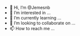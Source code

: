 - 👋 Hi, I’m @Jemesnb
- 👀 I’m interested in ...
- 🌱 I’m currently learning ...
- 💞️ I’m looking to collaborate on ...
- 📫 How to reach me ...

<!---
Jemesnb/Jemesnb is a ✨ special ✨ repository because its `README.md` (this file) appears on your GitHub profile.
You can click the Preview link to take a look at your changes.
--->
